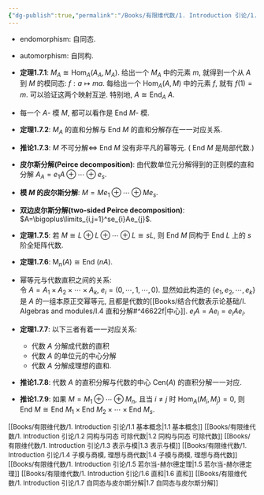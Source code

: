 ```yaml
---
{"dg-publish":true,"permalink":"/Books/有限维代数/1. Introduction 引论/1.7 自同态与皮尔斯分解/","dgPassFrontmatter":true,"created":"2024-08-11T14:29:06.024+08:00","updated":"2024-08-11T16:37:57.648+08:00"}
---
```


+ endomorphism: 自同态.
+ automorphism: 自同构.

+ **定理1.7.1**:  $M_A\cong\mathrm{Hom}_A(A_A,M_A)$. 给出一个 $M_A$ 中的元素 $m$, 就得到一个从 $A$ 到 $M$ 的模同态: $f:a\mapsto ma$. 每给出一个 $\mathrm{Hom}_A(A,M)$ 中的元素 $f$, 就有 $f(1)=m$. 可以验证这两个映射互逆. 特别地,  $A\cong \mathrm{End}_A\ A$.

+ 每一个 $A$- 模 $M$, 都可以看作是 $\mathrm{End\ }M$- 模.

+ **定理1.7.2**: $M_A$ 的直和分解与 $\mathrm{End\ }M$ 的直和分解存在一一对应关系.

+ **推论1.7.3**: $M$ 不可分解$\Longleftrightarrow$ $\mathrm{End\ }M$ 没有非平凡的幂等元. ( $\mathrm{End\ }M$ 是局部代数.)

+ **皮尔斯分解(Peirce decomposition)**: 由代数单位元分解得到的正则模的直和分解 $A_A=e_{1}A\oplus\cdots\oplus e_s$.

+ **模 $M$ 的皮尔斯分解**:  $M=Me_{1}\oplus\cdots\oplus Me_s$.

+ **双边皮尔斯分解(two-sided Peirce decomposition)**:  $A=\bigoplus\limits_{i,j=1}^se_{i}Ae_{j}$.

+ **定理1.7.5**: 若 $M\cong L\oplus L\oplus\cdots\oplus L\cong sL$, 则 $\mathrm{End\ }M$ 同构于 $\mathrm{End\ }L$ 上的 $s$ 阶全矩阵代数.

+ **定理1.7.6**:  $\mathrm{M}_n(A)\cong \mathrm{End\ }(nA)$.

+ 幂等元与代数直积之间的关系:<br/> 令 $A=A_1\times A_2\times\cdots\times A_k$,  $e_i=(0,\cdots,1,\cdots,0)$. 显然如此构造的 $\{ e_{1},e_{2},\cdots,e_{k} \}$ 是 $A$ 的一组本原正交幂等元, 且都是代数的[[Books/结合代数表示论基础/Ⅰ. Algebras and modules/Ⅰ.4 直和分解#^46622f\|中心]].  $e_{i}A=Ae_{i}=e_{i}Ae_{i}$.

+ **定理1.7.7**: 以下三者有着一一对应关系: 
	+ 代数 $A$ 分解成代数的直积
	+ 代数 $A$ 的单位元的中心分解
	+ 代数 $A$ 分解成理想的直和.

+ **推论1.7.8**: 代数 $A$ 的直积分解与代数的中心 $\mathrm{Cen}(A)$ 的直积分解一一对应.

+ **推论1.7.9**: 如果 $M=M_1\oplus\cdots\oplus M_n$, 且当 $i\neq j$ 时 $\mathrm{Hom}_A(M_i,M_j)=0$, 则 $\mathrm{End\ }M\cong\mathrm{End\ }M_1\times\mathrm{End\ }M_2\times\cdots\times\mathrm{End\ }M_s$.




<font size="2">[[Books/有限维代数/1. Introduction 引论/1.1 基本概念\|1.1 基本概念]]</font>
<font size="2">[[Books/有限维代数/1. Introduction 引论/1.2 同构与同态 可除代数\|1.2 同构与同态 可除代数]]</font>
<font size="2">[[Books/有限维代数/1. Introduction 引论/1.3 表示与模\|1.3 表示与模]]</font>
<font size="2">[[Books/有限维代数/1. Introduction 引论/1.4 子模与商模, 理想与商代数\|1.4 子模与商模, 理想与商代数]]</font>
<font size="2">[[Books/有限维代数/1. Introduction 引论/1.5 若尔当-赫尔德定理\|1.5 若尔当-赫尔德定理]]</font>
<font size="2">[[Books/有限维代数/1. Introduction 引论/1.6 直和\|1.6 直和]]</font>
<font size="2">[[Books/有限维代数/1. Introduction 引论/1.7 自同态与皮尔斯分解\|1.7 自同态与皮尔斯分解]]</font>